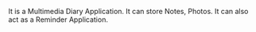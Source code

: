 It is a Multimedia Diary Application. It can store Notes, Photos. It can also act as a Reminder Application.

